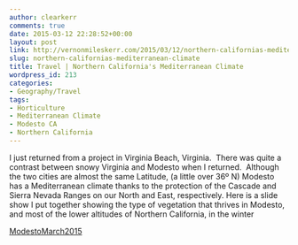 ```yaml
---
author: clearkerr
comments: true
date: 2015-03-12 22:28:52+00:00
layout: post
link: http://vernonmileskerr.com/2015/03/12/northern-californias-mediterranean-climate/
slug: northern-californias-mediterranean-climate
title: Travel | Northern California's Mediterranean Climate
wordpress_id: 213
categories:
- Geography/Travel
tags:
- Horticulture
- Mediterranean Climate
- Modesto CA
- Northern California
---
```


I just returned from a project in Virginia Beach, Virginia.  There was quite a contrast between snowy Virginia and Modesto when I returned.  Although the two cities are almost the same Latitude, (a little over 36º N) Modesto has a Mediterranean climate thanks to the protection of the Cascade and Sierra Nevada Ranges on our North and East, respectively. Here is a slide show I put together showing the type of vegetation that thrives in Modesto, and most of the lower altitudes of Northern California, in the winter

[ModestoMarch2015](https://vernonmileskerr.files.wordpress.com/2015/03/modestomarch2015.ppsx)
